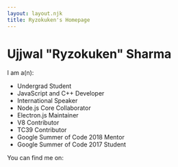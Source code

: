 ```yaml
---
layout: layout.njk
title: Ryzokuken's Homepage
---
```

# Ujjwal "Ryzokuken" Sharma

I am a(n):
- Undergrad Student
- JavaScript and C++ Developer
- International Speaker
- Node.js Core Collaborator
- Electron.js Maintainer
- V8 Contributor
- TC39 Contributor
- Google Summer of Code 2018 Mentor
- Google Summer of Code 2017 Student

You can find me on:
<ul id="social">
  <li><a href="https://twitter.com/ryzokuken/"><i class="fab fa-twitter"></i></a></li>
  <li><a href="https://github.com/ryzokuken"><i class="fab fa-github"></i></a></li>
  <li><a href="https://www.linkedin.com/in/ryzokuken"><i class="fab fa-linkedin"></i></a></li>
  <li><a href="mailto:usharma1998@gmail.com"><i class="fas fa-envelope"></i></a></li>
</ul>

<link rel="stylesheet" href="https://use.fontawesome.com/releases/v5.7.2/css/solid.css" integrity="sha384-r/k8YTFqmlOaqRkZuSiE9trsrDXkh07mRaoGBMoDcmA58OHILZPsk29i2BsFng1B" crossorigin="anonymous">
<link rel="stylesheet" href="https://use.fontawesome.com/releases/v5.7.2/css/brands.css" integrity="sha384-BKw0P+CQz9xmby+uplDwp82Py8x1xtYPK3ORn/ZSoe6Dk3ETP59WCDnX+fI1XCKK" crossorigin="anonymous">
<link rel="stylesheet" href="https://use.fontawesome.com/releases/v5.7.2/css/fontawesome.css" integrity="sha384-4aon80D8rXCGx9ayDt85LbyUHeMWd3UiBaWliBlJ53yzm9hqN21A+o1pqoyK04h+" crossorigin="anonymous">

<style>
  ul#social>li {
    font-size: 3rem;
    margin: 1rem;
    transition: all 0.2s ease-in-out;
  }

  ul#social>li:hover {
    color: dodgerblue;
  }

  ul#social {
    display: flex;
    list-style: none;
    padding: 0;
    justify-content: center;
  }
</style>
